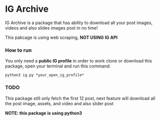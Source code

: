 # IG Archive

IG Archive is a package that has ability to download all your post images, videos and also slides images post in no time!

This pakcage is using web scraping, **NOT USING IG API**

### How to run

You only need a **public IG profile** in order to work
clone or download this package, open your terminal and run this command:

```
python3 ig.py *your_open_ig_profile*
```

### TODO
This package still only fetch the first 12 post, next feature will download all the post image, assets, and video and also slider post

**NOTE: this package is using python3**